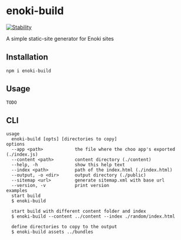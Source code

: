 # enoki-build
<a href="https://nodejs.org/api/documentation.html#documentation_stability_index">
  <img src="https://img.shields.io/badge/stability-experimental-orange.svg?style=flat-square" alt="Stability"/>
</a>

A simple static-site generator for Enoki sites

## Installation
```
npm i enoki-build
```

## Usage
`TODO`

## CLI
```
usage
  enoki-build [opts] [directories to copy]
options
  --app <path>            the file where the choo app's exported (./index.js)
  --content <path>        content directory (./content)
  --help, -h              show this help text
  --index <path>          path of the index.html (./index.html)
  --output, -o <dir>      output directory (./public)
  --sitemap <url>         generate sitemap.xml with base url
  --version, -v           print version
examples
  start build
  $ enoki-build

  start build with different content folder and index
  $ enoki-build --content ../content --index ./random/index.html

  define directories to copy to the output
  $ enoki-build assets ../bundles
```
